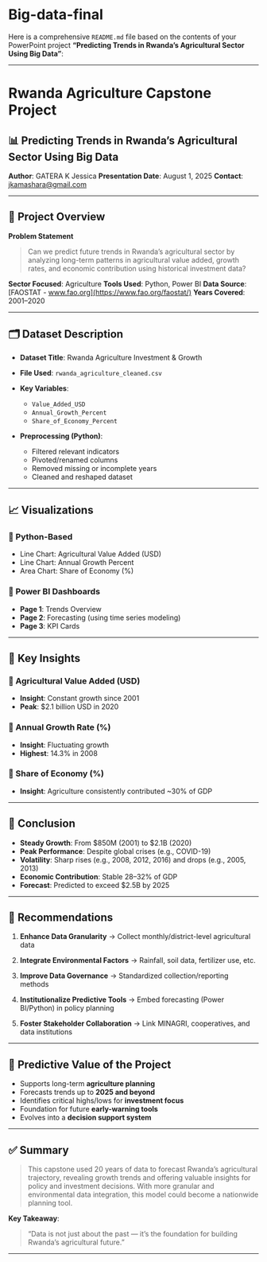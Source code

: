 # Big-data-final
Here is a comprehensive `README.md` file based on the contents of your PowerPoint project **“Predicting Trends in Rwanda’s Agricultural Sector Using Big Data”**:

---

# Rwanda Agriculture Capstone Project

## 📊 Predicting Trends in Rwanda’s Agricultural Sector Using Big Data

**Author**: GATERA K Jessica
**Presentation Date**: August 1, 2025
**Contact**: [jkamashara@gmail.com](mailto:jkamashara@gmail.com)

---

## 📌 Project Overview

**Problem Statement**

> Can we predict future trends in Rwanda’s agricultural sector by analyzing long-term patterns in agricultural value added, growth rates, and economic contribution using historical investment data?

**Sector Focused**: Agriculture
**Tools Used**: Python, Power BI
**Data Source**: [FAOSTAT - www.fao.org](https://www.fao.org/faostat/)
**Years Covered**: 2001–2020

---

## 🗂 Dataset Description

* **Dataset Title**: Rwanda Agriculture Investment & Growth
* **File Used**: `rwanda_agriculture_cleaned.csv`
* **Key Variables**:

  * `Value_Added_USD`
  * `Annual_Growth_Percent`
  * `Share_of_Economy_Percent`
* **Preprocessing (Python)**:

  * Filtered relevant indicators
  * Pivoted/renamed columns
  * Removed missing or incomplete years
  * Cleaned and reshaped dataset

---

## 📈 Visualizations

### 🐍 Python-Based

* Line Chart: Agricultural Value Added (USD)
* Line Chart: Annual Growth Percent
* Area Chart: Share of Economy (%)

### 💼 Power BI Dashboards

* **Page 1**: Trends Overview
* **Page 2**: Forecasting (using time series modeling)
* **Page 3**: KPI Cards

---

## 📍 Key Insights

### 🔹 Agricultural Value Added (USD)

* **Insight**: Constant growth since 2001
* **Peak**: \$2.1 billion USD in 2020

### 🔹 Annual Growth Rate (%)

* **Insight**: Fluctuating growth
* **Highest**: 14.3% in 2008

### 🔹 Share of Economy (%)

* **Insight**: Agriculture consistently contributed \~30% of GDP

---

## 📌 Conclusion

* **Steady Growth**: From \$850M (2001) to \$2.1B (2020)
* **Peak Performance**: Despite global crises (e.g., COVID-19)
* **Volatility**: Sharp rises (e.g., 2008, 2012, 2016) and drops (e.g., 2005, 2013)
* **Economic Contribution**: Stable 28–32% of GDP
* **Forecast**: Predicted to exceed \$2.5B by 2025

---

## 🧭 Recommendations

1. **Enhance Data Granularity**
   → Collect monthly/district-level agricultural data

2. **Integrate Environmental Factors**
   → Rainfall, soil data, fertilizer use, etc.

3. **Improve Data Governance**
   → Standardized collection/reporting methods

4. **Institutionalize Predictive Tools**
   → Embed forecasting (Power BI/Python) in policy planning

5. **Foster Stakeholder Collaboration**
   → Link MINAGRI, cooperatives, and data institutions

---

## 🔮 Predictive Value of the Project

* Supports long-term **agriculture planning**
* Forecasts trends up to **2025 and beyond**
* Identifies critical highs/lows for **investment focus**
* Foundation for future **early-warning tools**
* Evolves into a **decision support system**

---

## ✅ Summary

> This capstone used 20 years of data to forecast Rwanda’s agricultural trajectory, revealing growth trends and offering valuable insights for policy and investment decisions. With more granular and environmental data integration, this model could become a nationwide planning tool.

**Key Takeaway**:

> “Data is not just about the past — it’s the foundation for building Rwanda’s agricultural future.”

---
